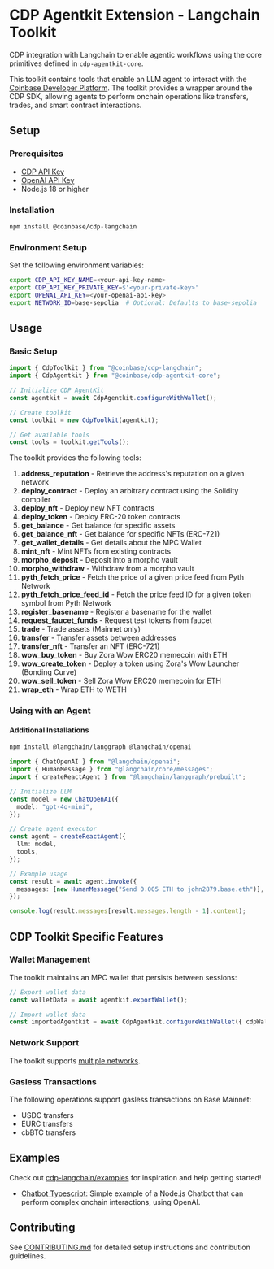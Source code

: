 # CDP Agentkit Extension - Langchain Toolkit

CDP integration with Langchain to enable agentic workflows using the core primitives defined in `cdp-agentkit-core`.

This toolkit contains tools that enable an LLM agent to interact with the [Coinbase Developer Platform](https://docs.cdp.coinbase.com/). The toolkit provides a wrapper around the CDP SDK, allowing agents to perform onchain operations like transfers, trades, and smart contract interactions.

## Setup

### Prerequisites

- [CDP API Key](https://portal.cdp.coinbase.com/access/api)
- [OpenAI API Key](https://platform.openai.com/docs/quickstart#create-and-export-an-api-key)
- Node.js 18 or higher

### Installation

```bash
npm install @coinbase/cdp-langchain
```

### Environment Setup

Set the following environment variables:

```bash
export CDP_API_KEY_NAME=<your-api-key-name>
export CDP_API_KEY_PRIVATE_KEY=$'<your-private-key>'
export OPENAI_API_KEY=<your-openai-api-key>
export NETWORK_ID=base-sepolia  # Optional: Defaults to base-sepolia
```

## Usage

### Basic Setup

```typescript
import { CdpToolkit } from "@coinbase/cdp-langchain";
import { CdpAgentkit } from "@coinbase/cdp-agentkit-core";

// Initialize CDP AgentKit
const agentkit = await CdpAgentkit.configureWithWallet();

// Create toolkit
const toolkit = new CdpToolkit(agentkit);

// Get available tools
const tools = toolkit.getTools();
```

The toolkit provides the following tools:

1.  **address_reputation**       - Retrieve the address's reputation on a given network
2.  **deploy_contract**          - Deploy an arbitrary contract using the Solidity compiler
3.  **deploy_nft**               - Deploy new NFT contracts
4.  **deploy_token**             - Deploy ERC-20 token contracts
5.  **get_balance**              - Get balance for specific assets
6.  **get_balance_nft**          - Get balance for specific NFTs (ERC-721)
7.  **get_wallet_details**       - Get details about the MPC Wallet
8.  **mint_nft**                 - Mint NFTs from existing contracts
9.  **morpho_deposit**           - Deposit into a morpho vault
10. **morpho_withdraw**          - Withdraw from a morpho vault
11. **pyth_fetch_price**         - Fetch the price of a given price feed from Pyth Network
12. **pyth_fetch_price_feed_id** - Fetch the price feed ID for a given token symbol from Pyth Network
13. **register_basename**        - Register a basename for the wallet
14. **request_faucet_funds**     - Request test tokens from faucet
15. **trade**                    - Trade assets (Mainnet only)
16. **transfer**                 - Transfer assets between addresses
17. **transfer_nft**             - Transfer an NFT (ERC-721)
18. **wow_buy_token**            - Buy Zora Wow ERC20 memecoin with ETH
19. **wow_create_token**         - Deploy a token using Zora's Wow Launcher (Bonding Curve)
20. **wow_sell_token**           - Sell Zora Wow ERC20 memecoin for ETH
21. **wrap_eth**                 - Wrap ETH to WETH

### Using with an Agent

#### Additional Installations

```bash
npm install @langchain/langgraph @langchain/openai
```

```typescript
import { ChatOpenAI } from "@langchain/openai";
import { HumanMessage } from "@langchain/core/messages";
import { createReactAgent } from "@langchain/langgraph/prebuilt";

// Initialize LLM
const model = new ChatOpenAI({
  model: "gpt-4o-mini",
});

// Create agent executor
const agent = createReactAgent({
  llm: model,
  tools,
});

// Example usage
const result = await agent.invoke({
  messages: [new HumanMessage("Send 0.005 ETH to john2879.base.eth")],
});

console.log(result.messages[result.messages.length - 1].content);
```

## CDP Toolkit Specific Features

### Wallet Management

The toolkit maintains an MPC wallet that persists between sessions:

```typescript
// Export wallet data
const walletData = await agentkit.exportWallet();

// Import wallet data
const importedAgentkit = await CdpAgentkit.configureWithWallet({ cdpWalletData: walletData });
```

### Network Support

The toolkit supports [multiple networks](https://docs.cdp.coinbase.com/cdp-sdk/docs/networks).

### Gasless Transactions

The following operations support gasless transactions on Base Mainnet:
- USDC transfers
- EURC transfers
- cbBTC transfers

## Examples

Check out [cdp-langchain/examples](./examples) for inspiration and help getting started!
- [Chatbot Typescript](./examples/chatbot-typescript/README.md): Simple example of a Node.js Chatbot that can perform complex onchain interactions, using OpenAI.

## Contributing

See [CONTRIBUTING.md](../../CONTRIBUTING.md) for detailed setup instructions and contribution guidelines.
